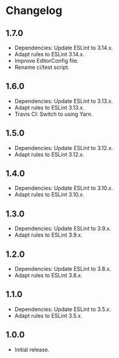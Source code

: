 # Changelog

## 1.7.0

- Dependencies: Update ESLint to 3.14.x.
- Adapt rules to ESLint 3.14.x.
- Improve EditorConfig file.
- Rename ci/test script.

## 1.6.0

- Dependencies: Update ESLint to 3.13.x.
- Adapt rules to ESLint 3.13.x.
- Travis CI: Switch to using Yarn.

## 1.5.0

- Dependencies: Update ESLint to 3.12.x.
- Adapt rules to ESLint 3.12.x.

## 1.4.0

- Dependencies: Update ESLint to 3.10.x.
- Adapt rules to ESLint 3.10.x.

## 1.3.0

- Dependencies: Update ESLint to 3.9.x.
- Adapt rules to ESLint 3.9.x.

## 1.2.0

- Dependencies: Update ESLint to 3.8.x.
- Adapt rules to ESLint 3.8.x.

## 1.1.0

- Dependencies: Update ESLint to 3.5.x.
- Adapt rules to ESLint 3.5.x.

## 1.0.0

- Initial release.

